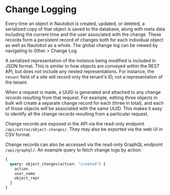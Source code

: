 # Change Logging

Every time an object in Nautobot is created, updated, or deleted, a serialized copy of that object is saved to the database, along with meta data including the current time and the user associated with the change. These records form a persistent record of changes both for each individual object as well as Nautobot as a whole. The global change log can be viewed by navigating to Other > Change Log.

A serialized representation of the instance being modified is included in JSON format. This is similar to how objects are conveyed within the REST API, but does not include any nested representations. For instance, the `tenant` field of a site will record only the tenant's ID, not a representation of the tenant.

When a request is made, a UUID is generated and attached to any change records resulting from that request. For example, editing three objects in bulk will create a separate change record for each  (three in total), and each of those objects will be associated with the same UUID. This makes it easy to identify all the change records resulting from a particular request.

Change records are exposed in the API via the read-only endpoint `/api/extras/object-changes/`. They may also be exported via the web UI in CSV format.

Change records can also be accessed via the read-only GraphQL endpoint `/api/graphql/`. An example query to fetch change logs by action:

```graphql
{ 
  query: object_changes(action: "created") {
    action
    user_name
    object_repr
  }
}
